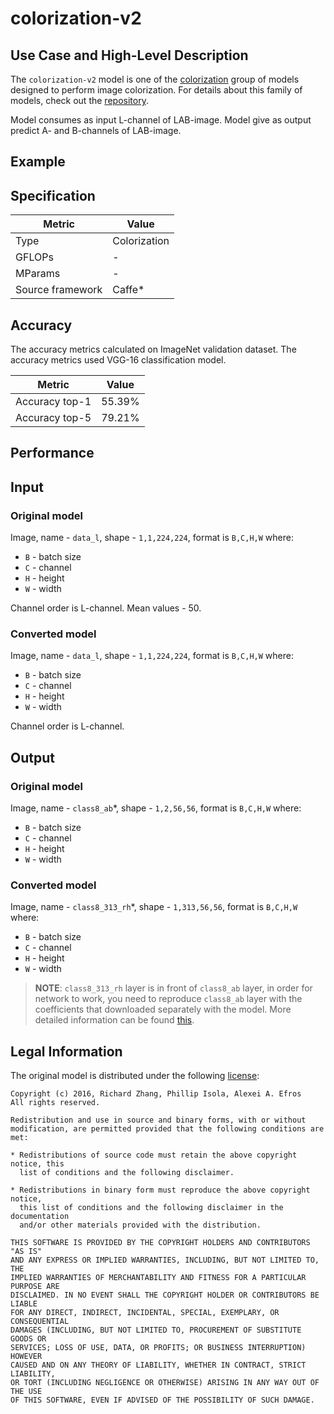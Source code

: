 # colorization-v2

## Use Case and High-Level Description

The `colorization-v2` model is one of the [colorization](https://arxiv.org/pdf/1603.08511)
group of models designed to perform image colorization. For details
about this family of models, check out the [repository](https://github.com/richzhang/colorization).

Model consumes as input L-channel of LAB-image.
Model give as output predict A- and B-channels of LAB-image.

## Example

## Specification

| Metric            | Value         |
|-------------------|---------------|
| Type              | Colorization  |
| GFLOPs            | -             |
| MParams           | -             |
| Source framework  | Caffe\*       |

## Accuracy

The accuracy metrics calculated on ImageNet validation dataset.
The accuracy metrics used VGG-16 classification model.

| Metric         | Value         |
|----------------|---------------|
| Accuracy top-1 |        55.39% |
| Accuracy top-5 |        79.21% |

## Performance

## Input

### Original model

Image, name - `data_l`,  shape - `1,1,224,224`, format is `B,C,H,W` where:

- `B` - batch size
- `C` - channel
- `H` - height
- `W` - width

Channel order is L-channel.
Mean values - 50.

### Converted model

Image, name - `data_l`,  shape - `1,1,224,224`, format is `B,C,H,W` where:

- `B` - batch size
- `C` - channel
- `H` - height
- `W` - width

Channel order is L-channel.

## Output

### Original model

Image, name - `class8_ab`\*,  shape - `1,2,56,56`, format is `B,C,H,W` where:

- `B` - batch size
- `C` - channel
- `H` - height
- `W` - width

### Converted model

Image, name - `class8_313_rh`\*,  shape - `1,313,56,56`, format is `B,C,H,W` where:

- `B` - batch size
- `C` - channel
- `H` - height
- `W` - width

> **NOTE**: `class8_313_rh` layer is in front of `class8_ab` layer,
in order for network to work,
you need to reproduce `class8_ab` layer with the coefficients that
downloaded separately with the model. More detailed information can be found
>[this](https://github.com/richzhang/colorization/blob/master/demo/colorization_demo_v2.ipynb).

## Legal Information
The original model is distributed under the following
[license](https://raw.githubusercontent.com/richzhang/colorization/master/LICENSE):

```
Copyright (c) 2016, Richard Zhang, Phillip Isola, Alexei A. Efros
All rights reserved.

Redistribution and use in source and binary forms, with or without
modification, are permitted provided that the following conditions are met:

* Redistributions of source code must retain the above copyright notice, this
  list of conditions and the following disclaimer.

* Redistributions in binary form must reproduce the above copyright notice,
  this list of conditions and the following disclaimer in the documentation
  and/or other materials provided with the distribution.

THIS SOFTWARE IS PROVIDED BY THE COPYRIGHT HOLDERS AND CONTRIBUTORS "AS IS"
AND ANY EXPRESS OR IMPLIED WARRANTIES, INCLUDING, BUT NOT LIMITED TO, THE
IMPLIED WARRANTIES OF MERCHANTABILITY AND FITNESS FOR A PARTICULAR PURPOSE ARE
DISCLAIMED. IN NO EVENT SHALL THE COPYRIGHT HOLDER OR CONTRIBUTORS BE LIABLE
FOR ANY DIRECT, INDIRECT, INCIDENTAL, SPECIAL, EXEMPLARY, OR CONSEQUENTIAL
DAMAGES (INCLUDING, BUT NOT LIMITED TO, PROCUREMENT OF SUBSTITUTE GOODS OR
SERVICES; LOSS OF USE, DATA, OR PROFITS; OR BUSINESS INTERRUPTION) HOWEVER
CAUSED AND ON ANY THEORY OF LIABILITY, WHETHER IN CONTRACT, STRICT LIABILITY,
OR TORT (INCLUDING NEGLIGENCE OR OTHERWISE) ARISING IN ANY WAY OUT OF THE USE
OF THIS SOFTWARE, EVEN IF ADVISED OF THE POSSIBILITY OF SUCH DAMAGE.
```

